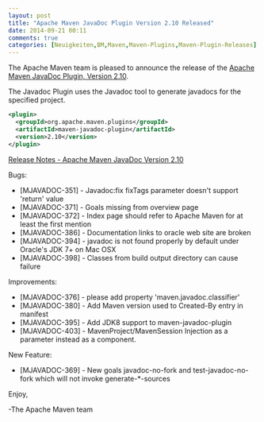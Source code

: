 ```yaml
---
layout: post
title: "Apache Maven JavaDoc Plugin Version 2.10 Released"
date: 2014-09-21 00:11
comments: true
categories: [Neuigkeiten,BM,Maven,Maven-Plugins,Maven-Plugin-Releases]
---
```

The Apache Maven team is pleased to announce the release of the 
[Apache Maven JavaDoc Plugin, Version 2.10](http://maven.apache.org/plugins/maven-javadoc-plugin).

The Javadoc Plugin uses the Javadoc tool to generate javadocs for the specified project.

``` xml
<plugin>
  <groupId>org.apache.maven.plugins</groupId>
  <artifactId>maven-javadoc-plugin</artifactId>
  <version>2.10</version>
</plugin>
```

<!-- more -->

[Release Notes - Apache Maven JavaDoc Version 2.10](http://jira.codehaus.org/secure/ReleaseNote.jspa?projectId=11138&styleName=Html&version=19448)

Bugs:

 * [MJAVADOC-351] - Javadoc:fix fixTags parameter doesn't support 'return' value
 * [MJAVADOC-371] - Goals missing from overview page
 * [MJAVADOC-372] - Index page should refer to Apache Maven for at least the first mention
 * [MJAVADOC-386] - Documentation links to oracle web site are broken
 * [MJAVADOC-394] - javadoc is not found properly by default under Oracle's JDK 7+ on Mac OSX
 * [MJAVADOC-398] - Classes from build output directory can cause failure

Improvements:

 * [MJAVADOC-376] - please add property 'maven.javadoc.classifier'
 * [MJAVADOC-380] - Add Maven version used to Created-By entry in manifest
 * [MJAVADOC-395] - Add JDK8 support to maven-javadoc-plugin
 * [MJAVADOC-403] - MavenProject/MavenSession Injection as a parameter instead as a component.

New Feature:

 * [MJAVADOC-369] - New goals javadoc-no-fork and test-javadoc-no-fork which will not invoke generate-*-sources


Enjoy,

-The Apache Maven team
